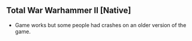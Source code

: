 ## Total War Warhammer II [Native]

- Game works but some people had crashes on an older version of the game.